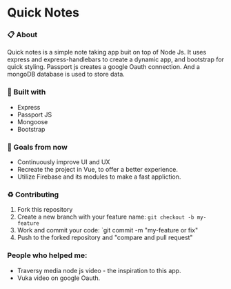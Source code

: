 # Quick Notes

### 📋 About
Quick notes is a simple note taking app buit on top of Node Js. It uses express and express-handlebars to create a dynamic app, and bootstrap for quick styling. Passport js creates a google Oauth connection. And a mongoDB database is used to store data.

### 🚀 Built with
- Express
- Passport JS
- Mongoose
- Bootstrap


### 🎯 Goals from now
- Continuously improve UI and UX
- Recreate the project in Vue, to offer a better experience.
- Utilize Firebase and its modules to make a fast appliction.

### ♻️ Contributing
1. Fork this repository
2. Create a new branch with your feature name: `git checkout -b my-feature`
3. Work and commit your code: `git commit -m "my-feature or fix"
4. Push to the forked repository and "compare and pull request"

### People who helped me:

- Traversy media node js video - the inspiration to this app.
- Vuka video on google Oauth.
